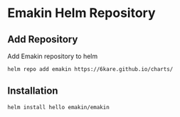 # Emakin Helm Repository

## Add Repository
Add Emakin repository to helm

```
helm repo add emakin https://6kare.github.io/charts/
```

## Installation

```
helm install hello emakin/emakin
```
